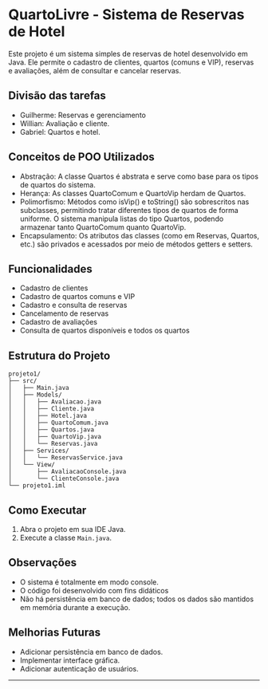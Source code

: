 # QuartoLivre - Sistema de Reservas de Hotel

Este projeto é um sistema simples de reservas de hotel desenvolvido em Java. Ele permite o cadastro de clientes, quartos (comuns e VIP), reservas e avaliações, além de consultar e cancelar reservas.


## Divisão das tarefas
- Guilherme: Reservas e gerenciamento
- Willian: Avaliação e cliente.
- Gabriel: Quartos e hotel.

## Conceitos de POO Utilizados
- Abstração: A classe Quartos é abstrata e serve como base para os tipos de quartos do sistema.
- Herança: As classes QuartoComum e QuartoVip herdam de Quartos.
- Polimorfismo: Métodos como isVip() e toString() são sobrescritos nas subclasses, permitindo tratar diferentes tipos de quartos de forma uniforme. O sistema manipula listas do tipo Quartos, podendo armazenar tanto QuartoComum quanto QuartoVip.
- Encapsulamento: Os atributos das classes (como em Reservas, Quartos, etc.) são privados e acessados por meio de métodos getters e setters.

## Funcionalidades
- Cadastro de clientes
- Cadastro de quartos comuns e VIP
- Cadastro e consulta de reservas
- Cancelamento de reservas
- Cadastro de avaliações
- Consulta de quartos disponíveis e todos os quartos

## Estrutura do Projeto
```
projeto1/
├── src/
│   ├── Main.java
│   ├── Models/
│   │   ├── Avaliacao.java
│   │   ├── Cliente.java
│   │   ├── Hotel.java
│   │   ├── QuartoComum.java
│   │   ├── Quartos.java
│   │   ├── QuartoVip.java
│   │   └── Reservas.java
│   ├── Services/
│   │   └── ReservasService.java
│   └── View/
│       ├── AvaliacaoConsole.java
│       └── ClienteConsole.java
└── projeto1.iml
```

## Como Executar
1. Abra o projeto em sua IDE Java.
2. Execute a classe `Main.java`.

## Observações
- O sistema é totalmente em modo console.
- O código foi desenvolvido com fins didáticos
- Não há persistência em banco de dados; todos os dados são mantidos em memória durante a execução.

## Melhorias Futuras
- Adicionar persistência em banco de dados.
- Implementar interface gráfica.
- Adicionar autenticação de usuários.

---

